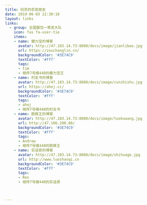 ```yaml
---
title: 码农的农民朋友
date: 2019-06-03 22:30:18
layout: links
links:
  - group: 全国服包一等奖大队
    icon: fas fa-user-tie
    items:
    - name: 健力宝的博客
      avatar: http://47.103.14.73:8080/docs/image/jianlibao.jpg
      url: https://zouchanglin.cn/
      backgroundColor: '#3E74C9'
      textColor: '#fff'
      tags:
      - tim
      - 相传7号楼440的健力宝王
    - name: 村支书的博客
      avatar: http://47.103.14.73:8080/docs/image/cunzhishu.jpg
      url: https://ahoj.cc/
      backgroundColor: '#3E74C9'
      textColor: '#fff'
      tags:
      - ahoj
      - 相传7号楼440的村支书
    - name: 脱裤王的博客
      avatar: http://47.103.14.73:8080/docs/image/tuokuwang.jpg
      url: http://47.106.200.88/
      backgroundColor: '#3E74C9'
      textColor: '#fff'
      tags:
      - Andrew
      - 相传7号楼440的脱裤王
    - name: 实话哥的博客
      avatar: http://47.103.14.73:8080/docs/image/shihuage.jpg
      url: http://www.luoshaoqi.cn
      backgroundColor: '#3E74C9'
      textColor: '#fff'
      tags:
      - Rex
      - 相传7号楼440的实话哥


  
---
```


